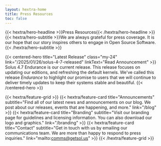```yaml
---
layout: hextra-home
title: Press Resources
toc: false
---
```


<div class="mx-auto mt-6 mb-4">
{{< hextra/hero-headline >}}Press Resources{{< /hextra/hero-headline >}}
</div>

<div class="mx-auto mt-4 mb-12">
  {{< hextra/hero-subtitle >}}We are always grateful for press coverage. It is our hope that our story inspires others to engage in Open Source Software.{{< /hextra/hero-subtitle >}}
</div>

{{< centered-hero title="Latest Release" class="my-24" link="/2025/01/26/solus-4-7-released" linkText="Read Announcement" >}}
  Solus 4.7 Endurance is our current release. This release focuses on updating our editions, and refreshing the default kernels. We've called this release _Endurance_ to highlight our promise to users that we will continue to deliver timely updates to keep their systems stable and beautiful.
{{< /centered-hero >}}

{{< hextra/feature-grid >}}
  {{< hextra/feature-card title="Announcements" subtitle="Find all of our latest news and announcements on our blog. We post about our releases, events that are happening, and more." link="/blog" >}}
  {{< hextra/feature-card title="Branding" subtitle="Visit our branding page for guidelines and licensing information. You can also download our logo and graphics." link="/branding" >}}
  {{< hextra/feature-card title="Contact" subtitle="Get in touch with us by emailing our communications team. We are more than happy to respond to press inquiries." link="mailto:comms@getsol.us" >}}
{{< /hextra/feature-grid >}}
